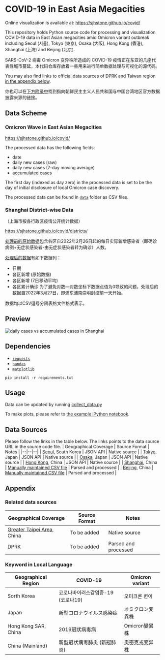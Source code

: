 # COVID-19 in East Asia Megacities

Online visualization is available at: https://sjhstone.github.io/covid/

This repository holds Python source code for processing and visualization COVID-19 data in East Asian megacities amid Omicron variant outbreak including Seoul (서울), Tokyo (東京), Osaka (大阪), Hong Kong (香港), Shanghai (上海) and Beijing (北京).

SARS-CoV-2 病毒 Omicron 变异株所造成的 COVID-19 疫情正在东亚的几座代表性城市蔓延，本代码仓库存放着一些用来进行简单数据处理与可视化的源代码。

You may also find links to official data sources of DPRK and Taiwan region [in the appendix below](#related-data-sources).

你也可以在[下方附录中](#related-data-sources)找到指向朝鲜民主主义人民共和国与中国台湾地区官方数据披露来源的链接。

## Data Scheme

### Omicron Wave in East Asian Megacities

https://sjhstone.github.io/covid/

The processed data has the following fields:
* date
* daily new cases (raw)
* daily new cases (7-day moving average)
* accumulated cases

The first day (indexed as day zero) in the processed data is set to be the day of initial disclosure of local Omicron case discovery.

The processed data can be found in [`data`](./data/) folder as CSV files.

### Shanghai District-wise Data
（上海市按各行政区疫情公开统计数据）

https://sjhstone.github.io/covid/districts/

[处理前的原始数据](./raw_data/shanghai_districts.csv)包含各区自2022年2月26日起的每日实际新增感染者（即确诊病例+无症状感染者-由无症状感染者转为确诊）人数。

[处理后的数据](./data/shanghai_by_district.csv)有如下数据列：
* 日期
* 各区新增 (原始数据)
* 各区新增 (7日移动平均)
* 各区累计确诊
为了避免对数—对数坐标下数据点值为0导致的问题，处理后的数据自2022年3月27日，即浦东浦南崇明封控前一天开始。

数据均以CSV逗号分隔表格文件格式表示。

## Preview
![daily cases vs accumulated cases in Shanghai](./doc/output_sample.svg)

## Dependencies
* [`requests`](https://github.com/psf/requests)
* [`pandas`](https://pandas.pydata.org/)
* [`matplotlib`](https://matplotlib.org/)
```
pip install -r requirements.txt
```

## Usage
Data can be updated by running [collect_data.py](./collect_data.py)

To make plots, please refer to [the example iPython notebook](./example.ipynb).

## Data Sources
Please follow the links in the table below. The links points to the data source URL in the source code file.
| Geographical Coverage | Source Format | Notes |
|--|--|--|
| [Seoul](./DataAPI/Korea.py#L13), South Korea | JSON API | Native source |
| [Tokyo](./DataAPI/Japan.py#L11), Japan | JSON API | Native source |
| [Osaka](./DataAPI/Japan.py#L11), Japan | JSON API | Native source |
| [Hong Kong](./DataAPI/China.py#L13), China | JSON API | Native source |
| [Shanghai](./DataAPI/China.py#L52), China | [Manually maintained CSV file](./raw_data/shanghai.csv) | Parsed and processed |
| [Beijing](./DataAPI/China.py#L37), China | [Manually maintained CSV file](./raw_data/beijing.csv) | Parsed and processed |

## Appendix

### Related data sources
| Geographical Coverage | Source Format | Notes |
|--|--|--|
| [Greater Taipei Area](https://covid-19.nchc.org.tw/dt_005-covidTable_taiwan.php), China | To be added | Native source |
| [DPRK](https://www.kcna.kp/en) | To be added | Parsed and processed |
### Keyword in Local Language
| Geographical Region | COVID-19 | Omicron variant |
|--|--|--|
| Sorth Korea | 코로나바이러스감염증-19 (코로나19) | 오미크론 변이 | 감염병 유행 |
| Japan | 新型コロナウイルス感染症 | オミクロン変異株 | 感染症の流行 |
| Hong Kong SAR, China | 2019冠狀病毒病 | Omicron變異株 | 疫情 |
| China (Mainland) | 新型冠状病毒肺炎 (新冠肺炎) | 奥密克戎变异株 | 疫情 |
